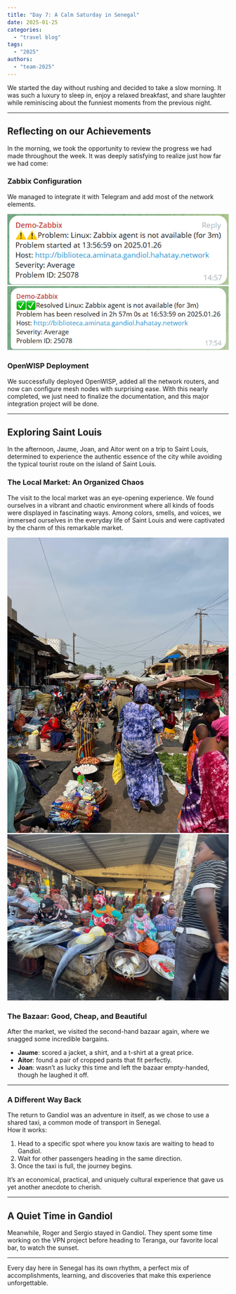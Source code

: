 ```yaml
---
title: "Day 7: A Calm Saturday in Senegal"  
date: 2025-01-25
categories:  
  - "travel blog"  
tags:  
  - "2025"  
authors:  
  - "team-2025"  
---
```


We started the day without rushing and decided to take a slow morning. It was such a luxury to sleep in, enjoy a relaxed breakfast, and share laughter while reminiscing about the funniest moments from the previous night.

---

## Reflecting on our Achievements  

In the morning, we took the opportunity to review the progress we had made throughout the week. It was deeply satisfying to realize just how far we had come:  

### Zabbix Configuration  
We managed to integrate it with Telegram and add most of the network elements.

![Telegram: Zabbix problem notification](images/zabbixProblem.jpg "Telegram: Zabbix problem notification")  
![Telegram: Zabbix problem resolved notification](images/zabbixResolved.jpg "Telegram: Zabbix problem resolved notification")  

### OpenWISP Deployment  
We successfully deployed OpenWISP, added all the network routers, and now can configure mesh nodes with surprising ease. With this nearly completed, we just need to finalize the documentation, and this major integration project will be done.  

---

## Exploring Saint Louis  

In the afternoon, Jaume, Joan, and Aitor went on a trip to Saint Louis, determined to experience the authentic essence of the city while avoiding the typical tourist route on the island of Saint Louis.  

### The Local Market: An Organized Chaos  
The visit to the local market was an eye-opening experience. We found ourselves in a vibrant and chaotic environment where all kinds of foods were displayed in fascinating ways. Among colors, smells, and voices, we immersed ourselves in the everyday life of Saint Louis and were captivated by the charm of this remarkable market.  

![Market](images/mercado_st_louis.jpg "Market")  
![Market: Fish Section](images/mercado_st_louis_II.jpg "Market Fish Section")  

### The Bazaar: Good, Cheap, and Beautiful  
After the market, we visited the second-hand bazaar again, where we snagged some incredible bargains.  
- **Jaume**: scored a jacket, a shirt, and a t-shirt at a great price.  
- **Aitor**: found a pair of cropped pants that fit perfectly.  
- **Joan**: wasn’t as lucky this time and left the bazaar empty-handed, though he laughed it off.  

---

### A Different Way Back  
The return to Gandiol was an adventure in itself, as we chose to use a shared taxi, a common mode of transport in Senegal.  
How it works:  
1. Head to a specific spot where you know taxis are waiting to head to Gandiol.  
2. Wait for other passengers heading in the same direction.  
3. Once the taxi is full, the journey begins.  

It’s an economical, practical, and uniquely cultural experience that gave us yet another anecdote to cherish.  

---

## A Quiet Time in Gandiol  

Meanwhile, Roger and Sergio stayed in Gandiol. They spent some time working on the VPN project before heading to Teranga, our favorite local bar, to watch the sunset.  

---

Every day here in Senegal has its own rhythm, a perfect mix of accomplishments, learning, and discoveries that make this experience unforgettable.
